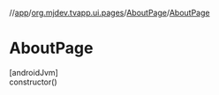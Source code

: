 //[app](../../../index.md)/[org.mjdev.tvapp.ui.pages](../index.md)/[AboutPage](index.md)/[AboutPage](-about-page.md)

# AboutPage

[androidJvm]\
constructor()

